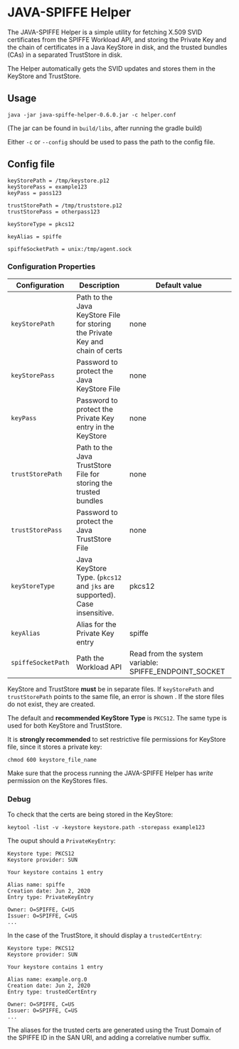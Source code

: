 # JAVA-SPIFFE Helper

The JAVA-SPIFFE Helper is a simple utility for fetching X.509 SVID certificates from the SPIFFE Workload API, 
and storing the Private Key and the chain of certificates in a Java KeyStore in disk, and the trusted bundles (CAs)
in a separated TrustStore in disk.

The Helper automatically gets the SVID updates and stores them in the KeyStore and TrustStore.

## Usage

`java -jar java-spiffe-helper-0.6.0.jar -c helper.conf`

(The jar can be found in `build/libs`, after running the gradle build)

Either `-c` or `--config` should be used to pass the path to the config file.

## Config file

```
keyStorePath = /tmp/keystore.p12
keyStorePass = example123
keyPass = pass123

trustStorePath = /tmp/truststore.p12
trustStorePass = otherpass123

keyStoreType = pkcs12

keyAlias = spiffe

spiffeSocketPath = unix:/tmp/agent.sock
```

### Configuration Properties

 |Configuration     | Description                                                                    | Default value |
 |------------------|--------------------------------------------------------------------------------| ------------- |
 |`keyStorePath`    | Path to the Java KeyStore File for storing the Private Key and chain of certs  |     none      |
 |`keyStorePass`    | Password to protect the Java KeyStore File                                     |     none      |
 |`keyPass`         | Password to protect the Private Key entry in the KeyStore                      |     none      |
 |`trustStorePath`  | Path to the Java TrustStore File for storing the trusted bundles               |     none      |
 |`trustStorePass`  | Password to protect the Java TrustStore File                                   |     none      |
 |`keyStoreType`    | Java KeyStore Type. (`pkcs12` and `jks` are supported). Case insensitive.      |     pkcs12    |
 |`keyAlias`        | Alias for the Private Key entry                                                |     spiffe    |
 |`spiffeSocketPath`| Path the Workload API                                                          |     Read from the system variable: SPIFFE_ENDPOINT_SOCKET  |
  
KeyStore and TrustStore **must** be in separate files. If `keyStorePath` and `trustStorePath` points to the same file, an error
is shown
. 
If the store files do not exist, they are created. 

The default and **recommended KeyStore Type** is `PKCS12`. The same type is used for both KeyStore and TrustStore.

It is **strongly recommended** to set restrictive file permissions for KeyStore file, since it stores a private key: 

`chmod 600 keystore_file_name`

Make sure that the process running the JAVA-SPIFFE Helper has _write_ permission on the KeyStores files. 

### Debug

To check that the certs are being stored in the KeyStore:

`keytool -list -v -keystore keystore.path -storepass example123`

The ouput should a `PrivateKeyEntry`:

```
Keystore type: PKCS12
Keystore provider: SUN

Your keystore contains 1 entry

Alias name: spiffe
Creation date: Jun 2, 2020
Entry type: PrivateKeyEntry

Owner: O=SPIFFE, C=US
Issuer: O=SPIFFE, C=US
...
```

In the case of the TrustStore, it should display a `trustedCertEntry`:

```
Keystore type: PKCS12
Keystore provider: SUN

Your keystore contains 1 entry

Alias name: example.org.0
Creation date: Jun 2, 2020
Entry type: trustedCertEntry

Owner: O=SPIFFE, C=US
Issuer: O=SPIFFE, C=US
...
```

The aliases for the trusted certs are generated using the Trust Domain of the SPIFFE ID in the SAN URI, and adding a 
correlative number suffix.